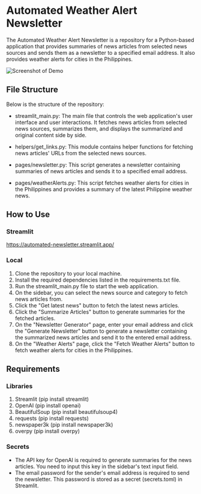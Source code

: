 # Automated Weather Alert Newsletter
The Automated Weather Alert Newsletter is a repository for a Python-based application that provides summaries of news articles from selected news sources and sends them as a newsletter to a specified email address. It also provides weather alerts for cities in the Philippines.

![Screenshot of Demo](https://gcdnb.pbrd.co/images/6sHHaQAAp2zP.png?o=1](https://gcdnb.pbrd.co/images/mCXUb6zUp9cv.png?o=1))

## File Structure

Below is the structure of the repository:
- streamlit_main.py: The main file that controls the web application's user interface and user interactions. It fetches news articles from selected news sources, summarizes them, and displays the summarized and original content side by side.

- helpers/get_links.py: This module contains helper functions for fetching news articles' URLs from the selected news sources.

- pages/newsletter.py: This script generates a newsletter containing summaries of news articles and sends it to a specified email address.

- pages/weatherAlerts.py: This script fetches weather alerts for cities in the Philippines and provides a summary of the latest Philippine weather news.

## How to Use
### Streamlit 
https://automated-newsletter.streamlit.app/


### Local
1. Clone the repository to your local machine.
2. Install the required dependencies listed in the requirements.txt file.
3. Run the streamlit_main.py file to start the web application.
4. On the sidebar, you can select the news source and category to fetch news articles from.
5. Click the "Get latest news" button to fetch the latest news articles.
6. Click the "Summarize Articles" button to generate summaries for the fetched articles.
7. On the "Newsletter Generator" page, enter your email address and click the "Generate Newsletter" button to generate a newsletter containing the summarized news articles and send it to the entered email address.
8. On the "Weather Alerts" page, click the "Fetch Weather Alerts" button to fetch weather alerts for cities in the Philippines.

## Requirements
### Libraries
1. Streamlit (pip install streamlit)
2. OpenAI (pip install openai)
3. BeautifulSoup (pip install beautifulsoup4)
4. requests (pip install requests)
5. newspaper3k (pip install newspaper3k)
6. overpy (pip install overpy)


### Secrets
- The API key for OpenAI is required to generate summaries for the news articles. You need to input this key in the sidebar's text input field.
- The email password for the sender's email address is required to send the newsletter. This password is stored as a secret (secrets.toml) in Streamlit.
